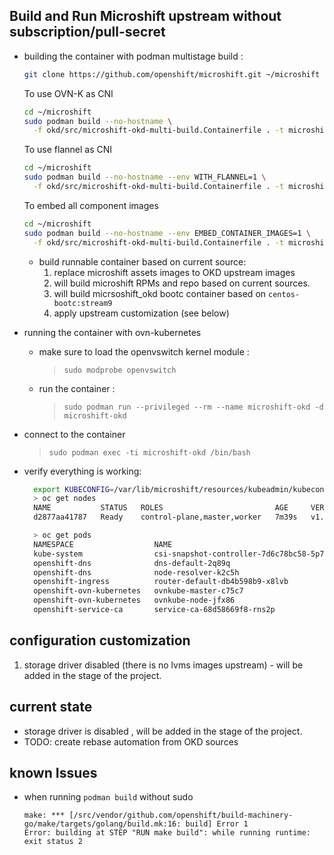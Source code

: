 ## Build and Run Microshift upstream without subscription/pull-secret

- building the container with podman multistage build :
  ```bash
  git clone https://github.com/openshift/microshift.git ~/microshift
  ```
  To use OVN-K as CNI
  ```bash
  cd ~/microshift
  sudo podman build --no-hostname \
    -f okd/src/microshift-okd-multi-build.Containerfile . -t microshift-okd
  ```
  To use flannel as CNI
  ```bash
  cd ~/microshift
  sudo podman build --no-hostname --env WITH_FLANNEL=1 \
    -f okd/src/microshift-okd-multi-build.Containerfile . -t microshift-okd
  ```
  To embed all component images
  ```bash
  cd ~/microshift
  sudo podman build --no-hostname --env EMBED_CONTAINER_IMAGES=1 \
    -f okd/src/microshift-okd-multi-build.Containerfile . -t microshift-okd
  ```
  - build runnable container based on current source:
    1. replace microshift assets images to OKD  upstream images
    1. will build microshift RPMs and repo based on current sources.
    1. will build micrsoshift_okd bootc container based on `centos-bootc:stream9`
    1. apply upstream customization  (see below)

- running the container with ovn-kubernetes
  - make sure to load the openvswitch kernel module  :
    > `sudo modprobe openvswitch`

  - run the container :
    > `sudo podman run --privileged --rm --name microshift-okd -d microshift-okd`

- connect to the container
   > `sudo podman exec -ti microshift-okd /bin/bash`

- verify everything is working:
  ```bash
    export KUBECONFIG=/var/lib/microshift/resources/kubeadmin/kubeconfig
    > oc get nodes
    NAME           STATUS   ROLES                         AGE     VERSION
    d2877aa41787   Ready    control-plane,master,worker   7m39s   v1.30.3

    > oc get pods
    NAMESPACE                  NAME                                       READY   STATUS    RESTARTS        AGE
    kube-system                csi-snapshot-controller-7d6c78bc58-5p7tb   1/1     Running   0               8m52s
    openshift-dns              dns-default-2q89q                          2/2     Running   0               7m34s
    openshift-dns              node-resolver-k2c5h                        1/1     Running   0               8m54s
    openshift-ingress          router-default-db4b598b9-x8lvb             1/1     Running   0               8m52s
    openshift-ovn-kubernetes   ovnkube-master-c75c7                       4/4     Running   1 (7m36s ago)   8m54s
    openshift-ovn-kubernetes   ovnkube-node-jfx86                         1/1     Running   0               8m54s
    openshift-service-ca       service-ca-68d58669f8-rns2p                1/1     Running   0               8m51s


  ```

## configuration customization
1. storage driver disabled (there is no lvms images upstream) - will be added in the stage of the project.

## current state
- storage driver is disabled , will be added in the stage of the project.
- TODO: create rebase automation from OKD sources

## known Issues
- when running `podman build` without sudo
  ```
  make: *** [/src/vendor/github.com/openshift/build-machinery-go/make/targets/golang/build.mk:16: build] Error 1
  Error: building at STEP "RUN make build": while running runtime: exit status 2
  ```

